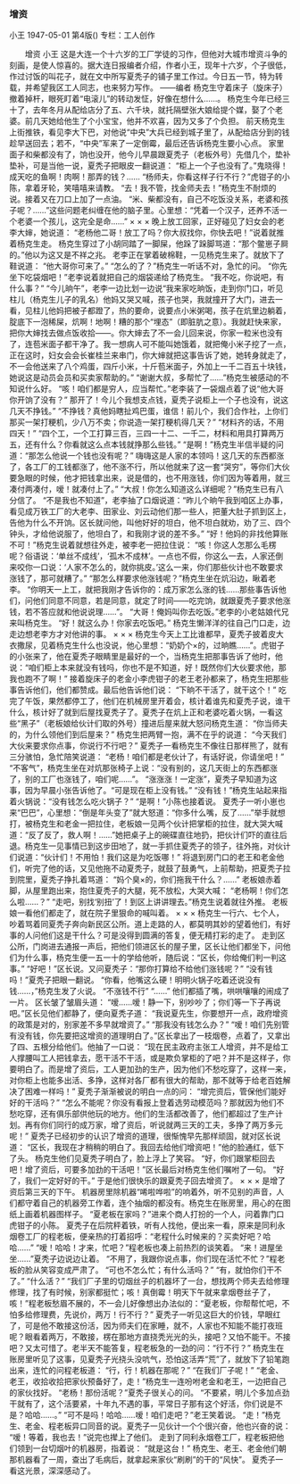 ### 增资
小王
1947-05-01
第4版()
专栏：工人创作

　　增资
    小王
    这是大连一个十六岁的工厂学徒的习作，但他对大城市增资斗争的刻画，是使人惊喜的。据大连日报编者介绍，作者小王，现年十六岁，个子很低，作过讨饭的叫花子，就在文中所写夏秃子的铺子里工作过。今日五一节，特为转载，并希望我区工人同志，也来努力写作。
                  ——编者
    杨克生守着床子（旋床子）撤着掉杆，眼死盯着“电滚儿”的转动发怔，好像在想什么……。
    杨克生今年已经三十了，去年冬月从配给店分了五、六千块，就托隔壁张大娘给提个媒，娶了个老婆。前几天她给他生了个小宝宝，他并不欢喜，因为又多了个负担。
    前天杨克生上街推铁，看见李大下巴，对他说“中央”大兵已经到城子里了，从配给店分到的钱趁早送回去；若不，“中央”军来了一定倒霉，最后还告诉杨克生要小心点。
    家里面子和柴都没有了，饷也没开，他今儿早晨跟夏秃子（老板外号）先借几个，垫补垫补，可是当他一说，夏秃子把眼皮一翻说道：
    “柜上一个子也没有了。”鬼晓得！成天吃的鱼啊！肉啊！那弄的钱？……
    “杨师夫，你看这样子行不行？”虎钳子的小陈，拿着牙轮，笑嘻嘻来请教。
    “去！我不管，找金师夫去！”杨克生不耐烦的说。接着又在刀口上加了一点油。
    “米、柴都没有，自己不吃饭没关系，老婆和孩子呢？……”这些问题老纠缠在他的脑子里。心里想：“凭着一个汉子，还养不活一个老婆一个孩儿，这完全是命……”
        ×          ×        ×
    晚上放工回家，正好碰见了妇女会的老李大婶，她说道：
    “老杨他二哥！放工了吗？你大叔找你，你快去吧！”说着就推着杨克生走。
    杨克生穿过了小胡同踏了一脚屎，他跺了跺脚骂道：“那个鳖崽子屙的。”他以为这又是不祥之兆。
    老李正在掌着破棉鞋，一见杨克生来了。就放下了鞋说道：
    “他大哥你可来了。”
    “怎么的了？”杨克生一听话不对，急忙的问。
    “你先坐下吃袋烟吧！”老李说着就把自己的烟袋递给了杨克生。
    “我不吃，你说吧，有什么事？”
    “今儿晌午”，老李一边比划一边说“我来家吃晌饭，走到你门口，听见柱儿（杨克生儿子的乳名）他妈又哭又喊，孩子也哭，我就撞开了大门，进去一看，见柱儿他妈把被子都蹬了，热的要命，说要点小米粥喝，孩子在炕里边躺着，腚底下一泡稀屎，炕啊！地啊！糟的那个“埋态”（即脏肮之意）。我就赶快来家，把你大婶找去做点饭收拾——。你大婶去了不一会儿回来说，你家一粒米也没有了，连苞米面子都干净了。我一想病人可不能叫她饿着，就把俺小米子挖了一点，正在这时，妇女会会长崔桂兰来串门，你大婶就把这事告诉了她，她转身就走了，不一会他送来了八个鸡蛋，四斤小米，十斤苞米面子，外加上一千二百五十块钱，她说这是动员会员和买卖家帮助的。”
    “谢谢大叔，多帮忙了……”杨克生被感动的不知说什么好。
    “咳！咱们都是穷人，应当帮忙。”老李装了一袋烟点着了说“他大哥你开饷了没有？”
    那开了！今儿个我想支点钱，夏秃子说柜上一个子也没有，说这几天不挣钱。”
    “不挣钱？真他妈瞎扯鸡巴蛋，谁信！前儿个，我们合作社，上你们那买一架打粳机，少八万不卖；你说造一架打粳机得几天？”
    “材料齐的话，不用四天！”
    “四个工，一个工打算三百，三四一十二、一千二，材料和用具打算两万五，还有什么？你看就这么点本钱就挣那么些钱。”
    “是啊！”杨克生半信半疑的问道：“那怎么他说一个钱也没有呢？”
    嗨嗨这是人家的本领吗！这几天的东西都涨了，各工厂的工钱都涨了，他不涨不行，所以他就来了这一套“哭穷”，等你们大伙要急眼的时候，他才把钱拿出来，说是借的，也不用涨钱，你们因为等着用，就三凑付两凑付，嗳！就凑付上了。”
    “大叔！你怎么知道这么详细呢？”杨克生已有八分信了。
    “不是我也不知道”，老李抽了口烟说道：“昨儿个晌午我到咱区上办事，看见成万铁工厂的大老李、田家业、刘云动他们那一些人，把董大肚子抓到区上，告他为什么不开饷。区长就问他，叫他好好的坦白，他不坦白就劝，劝了三、四个钟头，才给他说服了，他坦白了，和我刚才说的差不多。”
    “好！他妈的非找他算账不可！”杨克生说着就想往外走，被李老一把拉住说：
    “咳！你这人怎那么毛楞呢？俗语说：‘单丝不成线’，‘孤木不成林’。一点也不假，你这么一去，人家还倒来咬你一口说：‘人家不怎么的，就你挑皮。’这么一来，你们那些伙计也不敢要求涨钱了，那可就糟了。”
    “那怎么样要求他涨钱呢？”杨克生坐在炕沿边，瞅着老李。
    “你明天一上工，就把我刚才告诉你的：成万家怎么涨的钱……那些事告诉他们，问他们同意不同意，若是同意，就定了时间——吃完饷，就跟夏秃子要求他涨钱，若不答应就和他说说理……”。
    “大哥！俺妈叫你去吃饭。”老李的小老姑娘代兄来叫杨克生。
    “好！就这么办！你家去吃饭吧。”
    杨克生懒洋洋的往自己门口走，边走边想老李方才对他讲的事。
    ×          ×    ×
    杨克生今天上工比谁都早，夏秃子披着皮大衣撒尿，见着杨克生什么也没说，他心里想：“奶奶个×的，过晌瞧……”。虎钳子的小张来了，他在夏秃子眼睛里是最好的一个，当杨克生把那事告诉了他时，他说：“咱们柜上本来就没有钱吗，你也不是不知道，好！既然你们大伙要求他，那我也跑不了啊！”
    接着旋床子的老金小李虎钳子的老王老孙都来了，杨克生把那些事告诉他们，他们都赞成。最后他告诉他们说：
    “下晌不干活了，就干这个！”
    吃完了午饭，果然都停工了，他们在机械房里开着会，核计着谁先和夏秃子说，谁干什么，核计好了就到后屋找夏秃子了。夏秃子在炕上正和老婆吃着火锅，一看这些“黑子”（老板娘给伙计们取的外号）撞进后屋来就大怒问杨克生道：
    “你当师夫的，为什么领他们到后屋来？”
    杨克生把两臂一抱，满不在乎的说道：
    “今天我们大伙来要求你点事，你说行不行吧？”
    夏秃子一看杨克生不像往日那样熊了，就有三分骇怕，急忙陪笑说道：
    “老杨！咱们都是老伙计了，有话好说，你请坐吧！”
    “不客气”，杨克生坐在对炕那张椅子上说：“没有别的，这几天街上的东西都涨了，别的工厂也涨钱了，咱们呢……”。
    “涨涨涨！一定涨”，夏秃子早知道为这事，因为早晨小张告诉他了。“可是现在柜上没有钱。”
    “没有钱！”杨克生站起来指着火锅说：“没有钱怎么吃火锅子？”
    “是啊！”小陈也接着说。
    夏秃子一听小崽也来“巴巴”，心里想：“倒是年头变了”就大怒道：“你多什么嘴，反了……”举手就想打，被杨克生和老金一把拉住，老板娘一见两个伙计把掌柜的拉住，就大哭大喊道：“反了反了，救人啊！……”她把桌子上的碗碟直往地扔，把伙计们吓的直往后退。杨克生一见事情已到这步田地了，就一手抓住夏秃子的领子，往外拖，对伙计们说道：“伙计们！不用怕！我们这是为吃饭哪！”
    将退到房门口的老王和老金他们，听完了他的话，又见他拖不动夏秃子，就鼓了鼓勇气，上前帮助，把夏秃子拉到院里，夏秃子挣扎着骂道：
    “妈个臭×的，你们拖我干什么？……”
    老板娘赤着脚，从屋里跑出来，抱住夏秃子的大腿，死不放松，大哭大喊：
    “老杨啊！你们怎么啦……？”
    “走吧，别找‘别扭’了！到区上讲讲理去。”杨克生说着就往外推。
    老板娘一看他们都走了，就在院子里狠命的喊叫着。
    ×    ×        ×
    杨克生一行六、七个人，吵着骂着同夏秃子奔向新民区公所。道上走路的人，都莫明其妙的望着他们，有好事的人问他们这是干什么？可是没得到圆满的答复，便无精打彩的走了。
    走到区公所，门岗进去通报一声后，把他们领进区长的屋子里，区长让他们都坐下，问他们为什么事，杨克生便一五一十的学给他听，随后说：“区长，你给俺们判一判这事。”
    “好吧！”区长说。又问夏秃子：“那你打算给不给他们涨钱呢？”
    “没有钱吗！”夏秃子把眼一翻说。
    “你看，他嘴这么硬！明明火锅子吃着还说没有钱……，”杨克生发了火说。
    “不涨钱不行”
    “……”
    他们都插了嘴，哄哄嚷嚷的闹成了一片。
    区长皱了皱眉头道：
    “嗳……嗳！静一下，别吵吵了；你们等一下子再说吧。”区长见他们都静了，便向夏秃子道：
    “我说夏先生，你要想开一点，政府增资的政策是对的，别家差不多早就增资了。”
    “那我没有钱怎么办？”
    “嗳！咱们先别管有没有钱，你先要把这增资的道理明白了。”区长拿出了一枝烟卷，点着了，又拿出了四、五根分给他们。他抽了一口说：
    “现在民主政府主张工人增资，并不是给工人撑腰叫工人把钱拿去，愿干活不干活，或是欺负掌柜的了吧？并不是这样子，你要明白了。而是增了资后，工人更加劲的生产，因为他们不愁吃穿了，这样一来，对你柜上也能多出活、多挣，这样对各厂都有很大的帮助，那不就等于给老百姓解决了困难一样吗！”
    夏秃子渐渐被说的明白一点的问：
    “增完资后，管保他们能好好的干活吗？”
    “怎么不能呢？你没有看报上登着选劳动模范吗？那就因为他们不愁吃穿，还有俱乐部供他玩的地方。他们的生活都改善了，他们都超过了生产计划。再有你们同行的成万家，增了资后，听说就两三天的工夫，多挣了两万多元呢！”
    夏秃子已经初步的认识了增资的道理，很惭愧早先那样顽固，就对区长说道：
    “区长，我现在才稍稍的明白了。我回去给他们增资吧！”他的脸通红，低下了头。
    杨克生他们见夏秃子明白了，脸上浮上了笑容。
    “好，你们跟掌柜回去吧！增了资后，可要多加劲的干活吧！”区长最后对杨克生他们嘱咐了一句。
    “好了，我们一定好好的干。”
    于是他们很快乐的跟夏秃子回去增资了。
    ×    ×    ×
    是增了资后第三天的下午。
    机器房里除机器“唏啦哗啦”的响着外，听不见别的声音，人们都守着自己的机器旁工作着，连个抽烟的都没有。杨克生在账房里，用心的在图纸上画着机器图样子。
    “夏老板在家吗？”进来个商人打扮的一个人，问着靠门口虎钳子的小陈。
    夏秃子在后院秤着铁，听有人找他，便出来一看，原来是同利永烟卷工厂的程老板，便亲热的打着招呼：“老程什么时候来的？买卖好吧？哈哈……”
    “嗳！哈哈！才来，忙吧？”程老板也凑上前热烈的谈笑着。
    “来！进屋坐坐……”夏秃子边说边让着。
    “不用了，我跟你说点事，你们现在活忙不忙？”程老板的脸从笑容变成严肃了。
    “可也不怎么忙；有什么活吗？”
    “有，就怕你们干不了。”
    “什么活？”
    “我们厂子里的切烟丝子的机器坏了一台，想找两个师夫去给修理修理，找了有时候，别家都挺忙；咳！真倒霉！明天下午就来拿烟卷丝子了，咳！”程老板愁眉不展的，不一会儿好像想出办法似的：“夏老板，你帮帮忙吧，不怕多给修理费，先说价，两万！行不行？”
    夏秃子一听见这巨大的价钱，早眼红了，可是他不敢接这份活，因为师夫们在家睡，就不，人家也不知能不能打夜班呢？眼看着两万，不敢接，楞在那地方直挠秃光光的头，接吧？又怕不能干。不接吧？又太可惜了。老半天不能答复，程老板急的一劲的问：“行不行？”
    杨克生在账房里听见了这事，见夏秃子光挠头没吭气，恐怕这活弄“荒”了，就放下了铅笔跑出来，连忙的问程老板道：
    “行，行！机器在那呢？”
    “在我们厂子呢！”
    “老金、老王，收拾收拾把家伙预备好了，走！”杨克生一连吩咐老金和老王，一边把自己的家伙找好。
    “老杨！那份活呢？”夏秃子很关心的问。
    “不要紧，明儿个多加点劲干就有了，这个活要紧，十年九不遇的事，平常日子那有这个好活，你们说是不是？哈哈……。”
    “可不是吗！哈哈……嗳！咱们走吧？”老王笑着说。
    “走！”杨克生、老金、程老板异口同音的说。夏秃子一见伙计一个个很兴奋，他也兴奋的说：
    “嗳！等着，我也去！”说完也撵上了他们。
    走到了同利永烟卷工厂，程老板把他们领到一台切烟叶的机器房，指着说：
    “就是这台！”
    杨克生、老王、老金他们朝那机器看了一周，查出了毛病后，就拿起来家伙“刷刷”的干的“风快”。
    夏秃子一看这光景，深深感动了。
